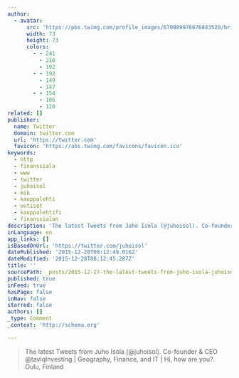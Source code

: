 ```yaml
---
author:
  - avatar:
      src: 'https://pbs.twimg.com/profile_images/670909976676843520/britUFEP_bigger.jpg'
      width: 73
      height: 73
      colors:
        - - 241
          - 216
          - 192
        - - 192
          - 149
          - 147
        - - 154
          - 106
          - 120
related: []
publisher:
  name: Twitter
  domain: twitter.com
  url: 'https://twitter.com'
  favicon: 'https://abs.twimg.com/favicons/favicon.ico'
keywords:
  - http
  - finanssiala
  - www
  - twitter
  - juhoisol
  - mik
  - kauppalehti
  - uutiset
  - kauppalehtifi
  - finanssialan
description: 'The latest Tweets from Juho Isola (@juhoisol). Co-founder & CEO @taviqInvesting | Geography, Finance, and IT | Hi, how are you?. Oulu, Finland'
inLanguage: en
app_links: []
isBasedOnUrl: 'https://twitter.com/juhoisol'
datePublished: '2015-12-28T08:12:49.016Z'
dateModified: '2015-12-28T08:12:45.287Z'
title: ''
sourcePath: _posts/2015-12-27-the-latest-tweets-from-juho-isola-juhoisol-co-founder-and.md
published: true
inFeed: true
hasPage: false
inNav: false
starred: false
authors: []
_type: Comment
_context: 'http://schema.org'

---
```

> The latest Tweets from Juho Isola &lpar;&commat;juhoisol&rpar;&period; Co-founder & CEO &commat;taviqInvesting &vert; Geography&comma; Finance&comma; and IT &vert; Hi&comma; how are you&quest;&period; Oulu&comma; Finland